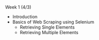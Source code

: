 Week 1 (4/3)
- Introduction
- Basics of Web Scraping using Selenium
    - Retrieving Single Elements
    - Retrieving Multiple Elements